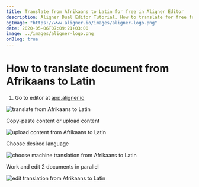 ```yaml
---
title: Translate from Afrikaans to Latin for free in Aligner Editor
description: Aligner Dual Editor Tutorial. How to translate for free from Afrikaans to Latin. Aligner is multilingual document management platform. 
ogImage: "https://www.aligner.io/images/aligner-logo.png"
date: 2020-05-06T07:09:21+03:00
image: ../images/aligner-logo.png
onBlog: true
---
```


# How to translate document from Afrikaans to Latin

1. Go to editor at [app.aligner.io](https://app.aligner.io "Aligner App web page")

![translate from Afrikaans to Latin](../aligner-blank-editor.png "translate from Afrikaans to Latin")

Copy-paste content or upload content

![upload content from Afrikaans to Latin](../aligner-uploaded-document.png "upload content from Afrikaans to Latin")

Choose desired language

![choose machine translation from Afrikaans to Latin](../aligner-language-dropdown.png "choose machine translation from Afrikaans to Latin")

Work and edit 2 documents in parallel

![edit translation from Afrikaans to Latin](../aligner-double-sitded-editor.png "edit translation from Afrikaans to Latin")


